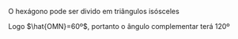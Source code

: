 O hexágono pode ser divido em triângulos isósceles

Logo $\hat{OMN}=60º$, portanto o ângulo complementar terá 120º